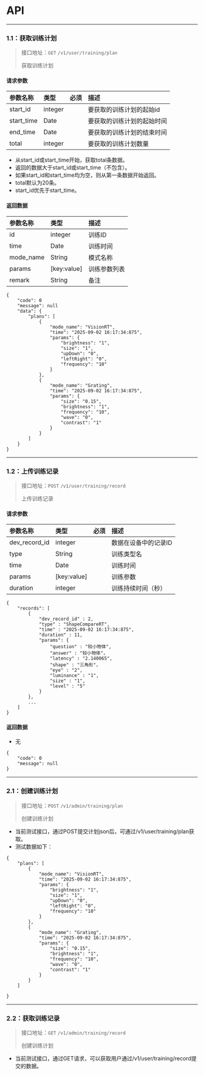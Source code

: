 # API
---

### 1.1：获取训练计划
> 接口地址：`GET` `/v1/user/training/plan`
>
>获取训练计划
>

#### 请求参数

| 参数名称 | 类型  | 必须 | 描述 |
| :--- |:---|:---| :--- |
| start_id | integer | | 要获取的训练计划的起始id |
| start_time | Date | | 要获取的训练计划的起始时间 |
| end_time | Date | | 要获取的训练计划的结束时间 |
| total | integer | | 要获取的训练计划数量 |

- 从start_id或start_time开始，获取total条数据。
- 返回的数据大于start_id或start_time（不包含）。
- 如果start_id和start_time均为空，则从第一条数据开始返回。
- total默认为20条。
- start_id优先于start_time。

#### 返回数据

| 参数名称 | 类型 | 描述 |
| :--- |:---| :--- |
| id | integer | 训练ID |
| time | Date | 训练时间 |
| mode_name | String | 模式名称 |
| params | [key:value] | 训练参数列表 |
| remark | String | 备注 |

```
{
    "code": 0
    "message": null
    "data": {
        "plans": [
            {
                "mode_name": "VisionRT",
                "time": "2025-09-02 16:17:34:875",
                "params": {
                    "brightness": "1",
                    "size": "1",
                    "upDown": "0",
                    "leftRight": "0",
                    "frequency": "10"
                }
            },
            {
                "mode_name": "Grating",
                "time": "2025-09-02 16:17:34:875",
                "params": {
                    "size": "0.15",
                    "brightness": "1",
                    "frequency": "10",
                    "wave": "0",
                    "contrast": "1"
                }
            }
        ]
    }
}
```


---

### 1.2：上传训练记录
> 接口地址：`POST` `/v1/user/training/record`
>
>上传训练记录
>

#### 请求参数

| 参数名称 | 类型  | 必须 | 描述 |
| :--- |:---|:---| :--- |
| dev_record_id | integer | | 数据在设备中的记录ID |
| type | String | | 训练类型名 |
| time | Date | | 训练时间 |
| params | [key:value] | | 训练参数 |
| duration | integer | | 训练持续时间（秒） |

```
{
    "records": [
        {
            "dev_record_id" : 2,
            "type" : "ShapeCompareRT",
            "time" : "2025-09-02 16:17:34:875",
            "duration" : 11,
            "params": {
                "question" : "较小物体",
                "answer" : "较小物体"，
                "latency" : "2.140065",
                "shape" : "三角形"，
                "eye" : "2",
                "luminance" : "1",
                "size" : "1",
                "level" : "5"
            }
        },
        ...
    ]
}
```

#### 返回数据

- 无

```
{
    "code": 0
    "message": null
}
```

---

### 2.1：创建训练计划
> 接口地址：`POST` `/v1/admin/training/plan`
>
>创建训练计划
>

- 当前测试接口，通过POST提交计划json后，可通过/v1/user/training/plan获取。
- 测试数据如下：
```
{
    "plans": [
        {
            "mode_name": "VisionRT",
            "time": "2025-09-02 16:17:34:875",
            "params": {
                "brightness": "1",
                "size": "1",
                "upDown": "0",
                "leftRight": "0",
                "frequency": "10"
            }
        },
        {
            "mode_name": "Grating",
            "time": "2025-09-02 16:17:34:875",
            "params": {
                "size": "0.15",
                "brightness": "1",
                "frequency": "10",
                "wave": "0",
                "contrast": "1"
            }
        }
    ]

}

```

---

### 2.2：获取训练记录
> 接口地址：`GET` `/v1/admin/training/record`
>
>创建训练计划
>

- 当前测试接口，通过GET请求，可以获取用户通过/v1/user/training/record提交的数据。



